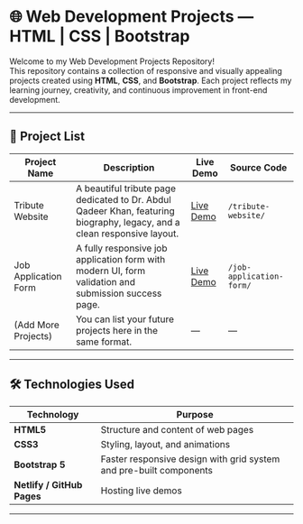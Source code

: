 # 🌐 Web Development Projects — HTML | CSS | Bootstrap

Welcome to my Web Development Projects Repository!  
This repository contains a collection of responsive and visually appealing projects created using **HTML**, **CSS**, and **Bootstrap**. Each project reflects my learning journey, creativity, and continuous improvement in front-end development.

---

## 📁 Project List

| Project Name | Description | Live Demo | Source Code |
|--------------|-------------|-----------|-------------|
| Tribute Website | A beautiful tribute page dedicated to Dr. Abdul Qadeer Khan, featuring biography, legacy, and a clean responsive layout. | [Live Demo](https://the-tribute-website-1.netlify.app/) | `/tribute-website/` |
| Job Application Form | A fully responsive job application form with modern UI, form validation and submission success page. | [Live Demo](https://job-form-3bcc77.netlify.app/) | `/job-application-form/` |
| (Add More Projects) | You can list your future projects here in the same format. | — | — |

---

## 🛠️ Technologies Used

| Technology | Purpose |
|------------|----------|
| **HTML5** | Structure and content of web pages |
| **CSS3** | Styling, layout, and animations |
| **Bootstrap 5** | Faster responsive design with grid system and pre-built components |
| **Netlify / GitHub Pages** | Hosting live demos |

---

